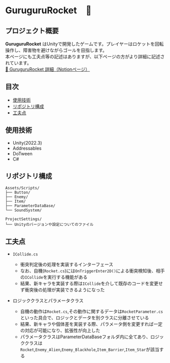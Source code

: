 # GuruguruRocket　🚀

## プロジェクト概要
**GuruguruRocket** はUnityで開発したゲームです。プレイヤーはロケットを回転操作し、障害物を避けながらゴールを目指します。<br>
本ページにも工夫点等の記述はありますが、以下ページの方がより詳細に記述されています。<br>
[🔗 GuruguruRocket 詳細（Notionページ）](https://picturesque-kayak-ac4.notion.site/195281634a1680678c77ceda4c0cddf1?pvs=4)  

## 目次
- [使用技術](#使用技術)
- [リポジトリ構成](#リポジトリ構成)
- [工夫点](#工夫点)

## 使用技術
- Unity(2022.3)
- Addressables
- DoTween
- C#

## リポジトリ構成
```
Assets/Scripts/
├── Button/
├── Enemy/
├── Item/
├── ParameterDataBase/
└── SoundSystem/

ProjectSettings/
└── Unityのバージョンや設定についてのファイル
```

## 工夫点
- `ICollide.cs`
  - 衝突判定後の処理を実装するインターフェース
  - なお、自機(`Rocket.cs`)には`OnTriggerEnter2D()`による衝突検知後、相手の`ICollide`を実行する機能がある
  - 結果、新キャラを実装する際は`ICollide`を介して既存のコードを変更せず衝突後の処理が実装できるようになった

- ロジッククラスとパラメータクラス
  - 自機の動作は`Rocket.cs`,その動作に関するデータは`RocketParameter.cs`といった具合で、ロジックとデータを別クラスに分離させている
  - 結果、新キャラや個体差を実装する際、パラメータ側を変更すれば一定の対応が可能になり、拡張性が向上した
  - パラメータクラスはParameterDataBaseフォルダ内に全てあり、ロジッククラスは`Rocket`,`Enemy_Alien`,`Enemy_Blackhole`,`Item_Barrier`,`Item_Star`が該当する
